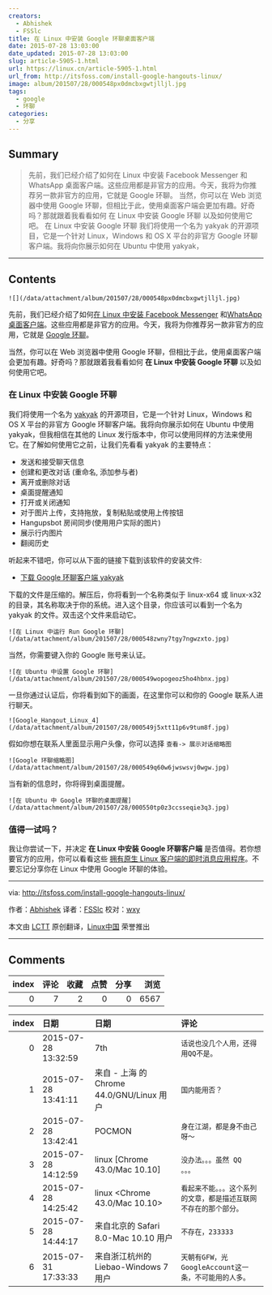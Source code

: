 ```yaml
---
creators:
  - Abhishek
  - FSSlc
title: 在 Linux 中安装 Google 环聊桌面客户端
date: 2015-07-28 13:03:00
date_updated: 2015-07-28 13:03:00
slug: article-5905-1.html
url: https://linux.cn/article-5905-1.html
url_from: http://itsfoss.com/install-google-hangouts-linux/
image: album/201507/28/000548px0dmcbxgwtjlljl.jpg
tags:
  - google
  - 环聊
categories:
  - 分享
---
```


## Summary

> 先前，我们已经介绍了如何在 Linux 中安装 Facebook Messenger 和WhatsApp 桌面客户端。这些应用都是非官方的应用。今天，我将为你推荐另一款非官方的应用，它就是 Google 环聊。 当然，你可以在 Web 浏览器中使用 Google 环聊，但相比于此，使用桌面客户端会更加有趣。好奇吗？那就跟着我看看如何 在 Linux 中安装 Google 环聊 以及如何使用它吧。 在 Linux 中安装 Google 环聊 我们将使用一个名为 yakyak 的开源项目，它是一个针对 Linux，Windows 和 OS X 平台的非官方 Google 环聊客户端。我将向你展示如何在 Ubuntu 中使用 yakyak，

***

<!-- more -->

## Contents

`![](/data/attachment/album/201507/28/000548px0dmcbxgwtjlljl.jpg)`

先前，我们已经介绍了如何[在 Linux 中安装 Facebook Messenger](http://itsfoss.com/facebook-messenger-linux/) 和[WhatsApp 桌面客户端](http://itsfoss.com/whatsapp-linux-desktop/)。这些应用都是非官方的应用。今天，我将为你推荐另一款非官方的应用，它就是 [Google 环聊](http://www.google.com/+/learnmore/hangouts/)。

当然，你可以在 Web 浏览器中使用 Google 环聊，但相比于此，使用桌面客户端会更加有趣。好奇吗？那就跟着我看看如何 **在 Linux 中安装 Google 环聊** 以及如何使用它吧。

### 在 Linux 中安装 Google 环聊

我们将使用一个名为 [yakyak](https://github.com/yakyak/yakyak) 的开源项目，它是一个针对 Linux，Windows 和 OS X 平台的非官方 Google 环聊客户端。我将向你展示如何在 Ubuntu 中使用 yakyak，但我相信在其他的 Linux 发行版本中，你可以使用同样的方法来使用它。在了解如何使用它之前，让我们先看看 yakyak 的主要特点：

* 发送和接受聊天信息
* 创建和更改对话 (重命名, 添加参与者)
* 离开或删除对话
* 桌面提醒通知
* 打开或关闭通知
* 对于图片上传，支持拖放，复制粘贴或使用上传按钮
* Hangupsbot 房间同步(使用用户实际的图片)
* 展示行内图片
* 翻阅历史

听起来不错吧，你可以从下面的链接下载到该软件的安装文件:

* [下载 Google 环聊客户端 yakyak](https://github.com/yakyak/yakyak)

下载的文件是压缩的。解压后，你将看到一个名称类似于 linux-x64 或 linux-x32 的目录，其名称取决于你的系统。进入这个目录，你应该可以看到一个名为 yakyak 的文件。双击这个文件来启动它。

`![在 Linux 中运行 Run Google 环聊](/data/attachment/album/201507/28/000548zwny7tgy7ngwzxto.jpg)`

当然，你需要键入你的 Google 账号来认证。

`![在 Ubuntu 中设置 Google 环聊](/data/attachment/album/201507/28/000549wopogeoz5ho4hbnx.jpg)`

一旦你通过认证后，你将看到如下的画面，在这里你可以和你的 Google 联系人进行聊天。

`![Google_Hangout_Linux_4](/data/attachment/album/201507/28/000549j5xtt11p6v9tum8f.jpg)`

假如你想在联系人里面显示用户头像，你可以选择 `查看-> 展示对话缩略图`

`![Google 环聊缩略图](/data/attachment/album/201507/28/000549q60w6jwswsvj0wgw.jpg)`

当有新的信息时，你将得到桌面提醒。

`![在 Ubuntu 中 Google 环聊的桌面提醒](/data/attachment/album/201507/28/000550tp0z3ccsseqie3q3.jpg)`

### 值得一试吗？

我让你尝试一下，并决定 **在 Linux 中安装 Google 环聊客户端** 是否值得。若你想要官方的应用，你可以看看这些 [拥有原生 Linux 客户端的即时消息应用程序](http://itsfoss.com/best-messaging-apps-linux/)。不要忘记分享你在 Linux 中使用 Google 环聊的体验。

---

via: <http://itsfoss.com/install-google-hangouts-linux/>

作者：[Abhishek](http://itsfoss.com/author/abhishek/) 译者：[FSSlc](https://github.com/FSSlc) 校对：[wxy](https://github.com/wxy)

本文由 [LCTT](https://github.com/LCTT/TranslateProject) 原创翻译，[Linux中国](https://linux.cn/) 荣誉推出

***

## Comments


|   index |   评论 |   收藏 |   点赞 |   分享 |   浏览 |
|--------:|-------:|-------:|-------:|-------:|-------:|
|       0 |      7 |      2 |      0 |      0 |   6567 |

|   index | 日期                | 日期                                      | 评论                                                               |
|--------:|:--------------------|:------------------------------------------|:-------------------------------------------------------------------|
|       0 | 2015-07-28 13:32:59 | 7th                                       | `话说也没几个人用，还得用QQ不是。`                                 |
|       1 | 2015-07-28 13:41:11 | 来自 - 上海 的 Chrome 44.0/GNU/Linux 用户 | `国内能用否？`                                                     |
|       2 | 2015-07-28 13:42:41 | POCMON                                    | `身在江湖，都是身不由己呀～`                                       |
|       3 | 2015-07-28 14:12:59 | linux [Chrome 43.0/Mac 10.10]             | `没办法。。。虽然 QQ 。。。`                                       |
|       4 | 2015-07-28 14:25:42 | linux &lt;Chrome 43.0/Mac 10.10&gt;       | `看起来不能。。。这个系列的文章，都是描述互联网不存在的那个部分。` |
|       5 | 2015-07-28 14:44:17 | 来自北京的 Safari 8.0-Mac 10.10 用户      | `不存在，233333`                                                   |
|       6 | 2015-07-31 17:33:33 | 来自浙江杭州的 Liebao-Windows 7 用户      | `天朝有GFW，光GoogleAccount这一条，不可能用的人多。`               |
